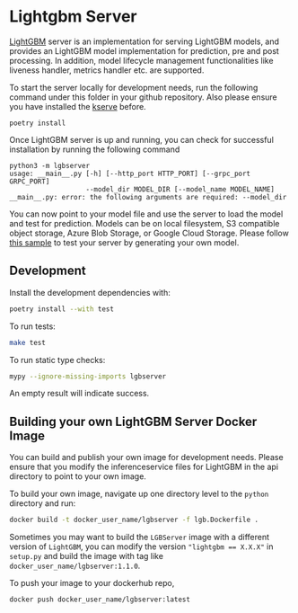 # Lightgbm Server

[LightGBM](https://lightgbm.readthedocs.io/en/latest/index.html ) server is an implementation for serving LightGBM models, and provides an LightGBM model implementation for prediction, pre and post processing. In addition, model lifecycle management functionalities like liveness handler, metrics handler etc. are supported. 

To start the server locally for development needs, run the following command under this folder in your github repository. Also please ensure you have installed the [kserve](../kserve) before.

```
poetry install
```

Once LightGBM server is up and running, you can check for successful installation by running the following command

```
python3 -m lgbserver
usage: __main__.py [-h] [--http_port HTTP_PORT] [--grpc_port GRPC_PORT]
                   --model_dir MODEL_DIR [--model_name MODEL_NAME]
__main__.py: error: the following arguments are required: --model_dir
```

You can now point to your model file and use the server to load the model and test for prediction. Models can be on local filesystem, S3 compatible object storage, Azure Blob Storage, or Google Cloud Storage. Please follow [this sample](https://github.com/kserve/kserve/tree/master/docs/samples/v1beta1/lightgbm) to test your server by generating your own model. 


## Development

Install the development dependencies with:

```bash
poetry install --with test
```

To run tests:

```bash
make test
```

To run static type checks:

```bash
mypy --ignore-missing-imports lgbserver
```
An empty result will indicate success.

## Building your own LightGBM Server Docker Image

You can build and publish your own image for development needs. Please ensure that you modify the inferenceservice files for LightGBM in the api directory to point to your own image.

To build your own image, navigate up one directory level to the `python` directory and run:

```bash
docker build -t docker_user_name/lgbserver -f lgb.Dockerfile .
```

Sometimes you may want to build the `LGBServer` image with a different version of `LightGBM`, you can modify the version `"lightgbm == X.X.X"` in `setup.py` and build the image with
tag like `docker_user_name/lgbserver:1.1.0`.

To push your image to your dockerhub repo, 

```bash
docker push docker_user_name/lgbserver:latest
```
